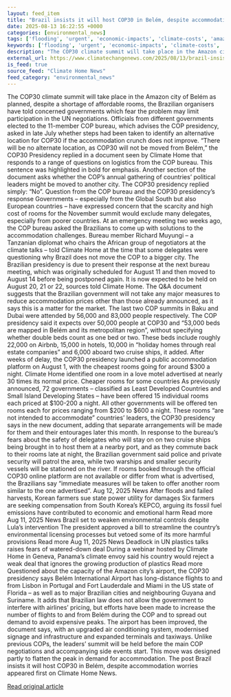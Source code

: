```yaml
---
layout: feed_item
title: "Brazil insists it will host COP30 in Belém, despite accommodation worries"
date: 2025-08-13 16:22:55 +0000
categories: [environmental_news]
tags: ['flooding', 'urgent', 'economic-impacts', 'climate-costs', 'amazon', 'extreme-weather', 'rainforest', 'year-2025', 'fossil-fuels', 'emissions']
keywords: ['flooding', 'urgent', 'economic-impacts', 'climate-costs', 'amazon', 'insists', 'brazil', 'will']
description: "The COP30 climate summit will take place in the Amazon city of Belém as planned, despite a shortage of affordable rooms, the Brazilian organisers have told c..."
external_url: https://www.climatechangenews.com/2025/08/13/brazil-insists-it-will-host-cop30-in-belem-despite-accommodation-worries/
is_feed: true
source_feed: "Climate Home News"
feed_category: "environmental_news"
---
```


The COP30 climate summit will take place in the Amazon city of Belém as planned, despite a shortage of affordable rooms, the Brazilian organisers have told concerned governments which fear the problem may limit participation in the UN negotiations. Officials from different governments elected to the 11-member COP bureau, which advises the COP presidency, asked in late July whether steps had been taken to identify an alternative location for COP30 if the accommodation crunch does not improve. &#8220;There will be no alternate location, as COP30 will not be moved from Belém,&#8221; the COP30 Presidency replied in a document seen by Climate Home that responds to a range of questions on logistics from the COP bureau. This sentence was highlighted in bold for emphasis. Another section of the document asks whether the COP&#8217;s annual gathering of countries&#8217; political leaders might be moved to another city. The COP30 presidency replied simply: &#8220;No&#8221;. Question from the COP bureau and the COP30 presidency&#8217;s response Governments &#8211; especially from the Global South but also European countries &#8211; have expressed concern that the scarcity and high cost of rooms for the November summit would exclude many delegates, especially from poorer countries. At an emergency meeting two weeks ago, the COP bureau asked the Brazilians to come up with solutions to the accommodation challenges. Bureau member Richard Muyungi &#8211; a Tanzanian diplomat who chairs the African group of negotiators at the climate talks &#8211; told Climate Home at the time that some delegates were questioning why Brazil does not move the COP to a bigger city. The Brazilian presidency is due to present their response at the next bureau meeting, which was originally scheduled for August 11 and then moved to August 14 before being postponed again. It is now expected to be held on August 20, 21 or 22, sources told Climate Home. The Q&amp;A document suggests that the Brazilian government will not take any major measures to reduce accommodation prices other than those already announced, as it says this is a matter for the market. The last two COP summits in Baku and Dubai were attended by 56,000 and 83,000 people respectively. The COP presidency said it expects over 50,000 people at COP30 and &#8220;53,000 beds are mapped in Belém and its metropolitan region&#8221;, without specifying whether double beds count as one bed or two. These beds include roughly 22,000 on Airbnb, 15,000 in hotels, 10,000 in &#8220;holiday homes through real estate companies&#8221; and 6,000 aboard two cruise ships, it added. After weeks of delay, the COP30 presidency launched a public accommodation platform on August 1, with the cheapest rooms going for around $300 a night. Climate Home identified one room in a love motel advertised at nearly 30 times its normal price. Cheaper rooms for some countries As previously announced, 72 governments &#8211; classified as Least Developed Countries and Small Island Developing States &#8211; have been offered 15 individual rooms each priced at $100-200 a night. All other governments will be offered ten rooms each for prices ranging from $200 to $600 a night. These rooms &#8220;are not intended to accommodate&#8221; countries&#8217; leaders, the COP30 presidency says in the new document, adding that separate arrangements will be made for them and their entourages later this month. In response to the bureau&#8217;s fears about the safety of delegates who will stay on on two cruise ships being brought in to host them at a nearby port, and as they commute back to their rooms late at night, the Brazilian government said police and private security will patrol the area, while two warships and smaller security vessels will be stationed on the river. If rooms booked through the official COP30 online platform are not available or differ from what is advertised, the Brazilians say &#8220;immediate measures will be taken to offer another room similar to the one advertised&#8221;. Aug 12, 2025 News After floods and failed harvests, Korean farmers sue state power utility for damages Six farmers are seeking compensation from South Korea&#8217;s KEPCO, arguing its fossil fuel emissions have contributed to economic and emotional harm Read more Aug 11, 2025 News Brazil set to weaken environmental controls despite Lula&#8217;s intervention The president approved a bill to streamline the country&#8217;s environmental licensing processes but vetoed some of its more harmful provisions Read more Aug 11, 2025 News Deadlock in UN plastics talks raises fears of watered-down deal During a webinar hosted by Climate Home in Geneva, Panama&#8217;s climate envoy said his country would reject a weak deal that ignores the growing production of plastics Read more Questioned about the capacity of the Amazon city&#8217;s airport, the COP30 presidency says Belém International Airport has long-distance flights to and from Lisbon in Portugal and Fort Lauderdale and Miami in the US state of Florida &#8211; as well as to major Brazilian cities and neighbouring Guyana and Suriname. It adds that Brazilian law does not allow the government to interfere with airlines&#8217; pricing, but efforts have been made to increase the number of flights to and from Belém during the COP and to spread out demand to avoid expensive peaks. The airport has been improved, the document says, with an upgraded air conditioning system, modernised signage and infrastructure and expanded terminals and taxiways. Unlike previous COPs, the leaders&#8217; summit will be held before the main COP negotiations and accompanying side events start. This move was designed partly to flatten the peak in demand for accommodation. The post Brazil insists it will host COP30 in Belém, despite accommodation worries appeared first on Climate Home News.

[Read original article](https://www.climatechangenews.com/2025/08/13/brazil-insists-it-will-host-cop30-in-belem-despite-accommodation-worries/)
